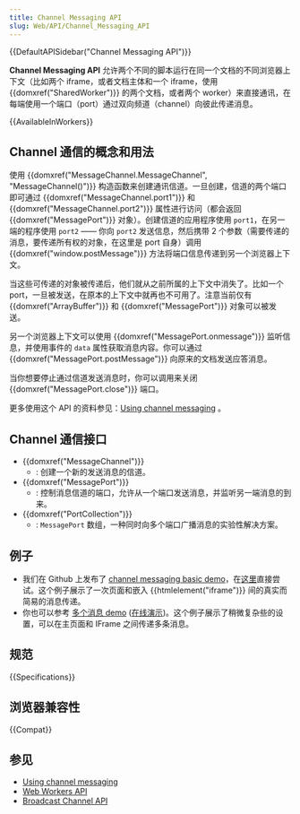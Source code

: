 ```yaml
---
title: Channel Messaging API
slug: Web/API/Channel_Messaging_API
---
```

{{DefaultAPISidebar("Channel Messaging API")}}

**Channel Messaging API** 允许两个不同的脚本运行在同一个文档的不同浏览器上下文（比如两个 iframe，或者文档主体和一个 iframe，使用 {{domxref("SharedWorker")}} 的两个文档，或者两个 worker）来直接通讯，在每端使用一个端口（port）通过双向频道（channel）向彼此传递消息。

{{AvailableInWorkers}}

## Channel 通信的概念和用法

使用 {{domxref("MessageChannel.MessageChannel", "MessageChannel()")}} 构造函数来创建通讯信道。一旦创建，信道的两个端口即可通过 {{domxref("MessageChannel.port1")}} 和 {{domxref("MessageChannel.port2")}} 属性进行访问（都会返回 {{domxref("MessagePort")}} 对象）。创建信道的应用程序使用 `port1`，在另一端的程序使用 `port2` —— 你向 `port2` 发送信息，然后携带 2 个参数（需要传递的消息，要传递所有权的对象，在这里是 port 自身）调用 {{domxref("window.postMessage")}} 方法将端口信息传递到另一个浏览器上下文。

当这些可传递的对象被传递后，他们就从之前所属的上下文中消失了。比如一个 port，一旦被发送，在原本的上下文中就再也不可用了。注意当前仅有 {{domxref("ArrayBuffer")}} 和 {{domxref("MessagePort")}} 对象可以被发送。

另一个浏览器上下文可以使用 {{domxref("MessagePort.onmessage")}} 监听信息，并使用事件的 `data` 属性获取消息内容。你可以通过 {{domxref("MessagePort.postMessage")}} 向原来的文档发送应答消息。

当你想要停止通过信道发送消息时，你可以调用来关闭 {{domxref("MessagePort.close")}} 端口。

更多使用这个 API 的资料参见：[Using channel messaging](/zh-CN/docs/Web/API/Channel_Messaging_API/Using_channel_messaging) 。

## Channel 通信接口

- {{domxref("MessageChannel")}}
  - : 创建一个新的发送消息的信道。
- {{domxref("MessagePort")}}
  - : 控制消息信道的端口，允许从一个端口发送消息，并监听另一端消息的到来。
- {{domxref("PortCollection")}}
  - : `MessagePort` 数组，一种同时向多个端口广播消息的实验性解决方案。

## 例子

- 我们在 Github 上发布了 [channel messaging basic demo](https://github.com/mdn/dom-examples/tree/master/channel-messaging-basic)，在[这里](http://mdn.github.io/dom-examples/channel-messaging-basic/)直接尝试。这个例子展示了一次页面和嵌入 {{htmlelement("iframe")}} 间的真实而简易的消息传递。
- 你也可以参考 [多个消息 demo](https://github.com/mdn/dom-examples/tree/master/channel-messaging-multimessage) ([在线演示](http://mdn.github.io/dom-examples/channel-messaging-multimessage/))。这个例子展示了稍微复杂些的设置，可以在主页面和 IFrame 之间传递多条消息。

## 规范

{{Specifications}}

## 浏览器兼容性

{{Compat}}

## 参见

- [Using channel messaging](/zh-CN/docs/Web/API/Channel_Messaging_API/Using_channel_messaging)
- [Web Workers API](/zh-CN/docs/Web/API/Web_Workers_API)
- [Broadcast Channel API](/zh-CN/docs/Web/API/Broadcast_Channel_API)
